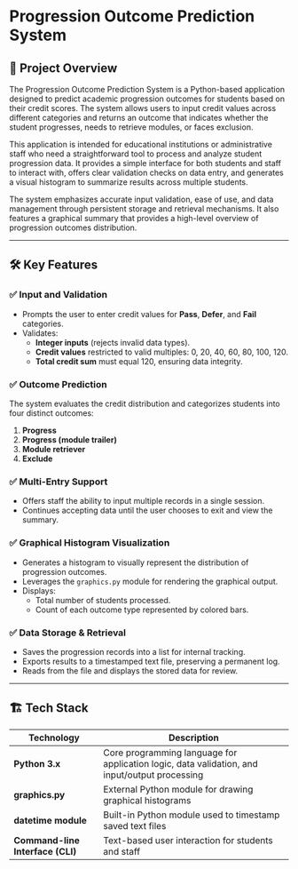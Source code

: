 # Progression Outcome Prediction System

## 🚀 Project Overview
The Progression Outcome Prediction System is a Python-based application designed to predict academic progression outcomes for students based on their credit scores. The system allows users to input credit values across different categories and returns an outcome that indicates whether the student progresses, needs to retrieve modules, or faces exclusion. 

This application is intended for educational institutions or administrative staff who need a straightforward tool to process and analyze student progression data. It provides a simple interface for both students and staff to interact with, offers clear validation checks on data entry, and generates a visual histogram to summarize results across multiple students.

The system emphasizes accurate input validation, ease of use, and data management through persistent storage and retrieval mechanisms. It also features a graphical summary that provides a high-level overview of progression outcomes distribution.

---

## 🛠️ Key Features
### ✅ Input and Validation
- Prompts the user to enter credit values for **Pass**, **Defer**, and **Fail** categories.
- Validates:
  - **Integer inputs** (rejects invalid data types).
  - **Credit values** restricted to valid multiples: 0, 20, 40, 60, 80, 100, 120.
  - **Total credit sum** must equal 120, ensuring data integrity.

### ✅ Outcome Prediction
The system evaluates the credit distribution and categorizes students into four distinct outcomes:
1. **Progress**
2. **Progress (module trailer)**
3. **Module retriever**
4. **Exclude**

### ✅ Multi-Entry Support
- Offers staff the ability to input multiple records in a single session.
- Continues accepting data until the user chooses to exit and view the summary.

### ✅ Graphical Histogram Visualization
- Generates a histogram to visually represent the distribution of progression outcomes.
- Leverages the `graphics.py` module for rendering the graphical output.
- Displays:
  - Total number of students processed.
  - Count of each outcome type represented by colored bars.

### ✅ Data Storage & Retrieval
- Saves the progression records into a list for internal tracking.
- Exports results to a timestamped text file, preserving a permanent log.
- Reads from the file and displays the stored data for review.

---
## 🏗️ Tech Stack
| Technology  | Description                                     |
|-------------|-------------------------------------------------|
| **Python 3.x** | Core programming language for application logic, data validation, and input/output processing |
| **graphics.py** | External Python module for drawing graphical histograms |
| **datetime module** | Built-in Python module used to timestamp saved text files |
| **Command-line Interface (CLI)** | Text-based user interaction for students and staff |
